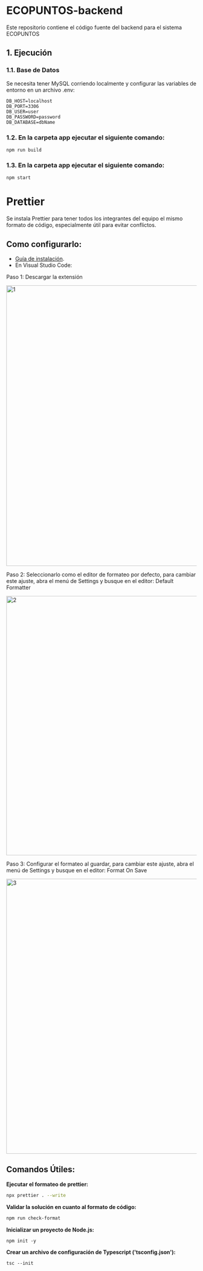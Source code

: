 # ECOPUNTOS-backend

Este repositorio contiene el código fuente del backend para el sistema ECOPUNTOS

## 1. Ejecución

### 1.1. Base de Datos

Se necesita tener MySQL corriendo localmente y configurar las variables de entorno en un archivo .env:

```
DB_HOST=localhost
DB_PORT=3306
DB_USER=user
DB_PASSWORD=password
DB_DATABASE=dbName
```

### 1.2. En la carpeta app ejecutar el siguiente comando:

```
npm run build
```

### 1.3. En la carpeta app ejecutar el siguiente comando:

```
npm start
```

# Prettier

Se instala Prettier para tener todos los integrantes del equipo el mismo formato de código, especialmente útil para evitar conflictos.

## Como configurarlo:

- [Guía de instalación](https://prettier.io/docs/en/install.html).
- En Visual Studio Code:

Paso 1: Descargar la extensión

<img width="740" alt="1" src="https://github.com/IngSoft-ASP-2023-2/234065_147434_242951/assets/44500737/cf456c3d-7b09-4bb7-a3c2-29b6e07b192d">

Paso 2: Seleccionarlo como el editor de formateo por defecto, para cambiar este ajuste, abra el menú de Settings y busque en el editor: Default Formatter

<img width="684" alt="2" src="https://github.com/IngSoft-ASP-2023-2/234065_147434_242951/assets/44500737/c61336d3-f0df-4544-8770-8f9d78fd1539">

Paso 3: Configurar el formateo al guardar, para cambiar este ajuste, abra el menú de Settings y busque en el editor: Format On Save

<img width="725" alt="3" src="https://github.com/IngSoft-ASP-2023-2/234065_147434_242951/assets/44500737/e1d71f4f-030d-48a3-bd6f-be1af877cf27">

## Comandos Útiles:

**Ejecutar el formateo de prettier:**

```bash
npx prettier . --write
```

**Validar la solución en cuanto al formato de código:**

```bash
npm run check-format
```

**Inicializar un proyecto de Node.js:**

```
npm init -y
```

**Crear un archivo de configuración de Typescript ('tsconfig.json'):**

```
tsc --init
```
